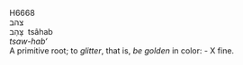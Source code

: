 <body>
  <p>H6668<br>  צהב  <br> צָּהַב  ‎  tsâhab  <br><i>tsaw-hab‘ </i><br>A primitive root; to <i>glitter</i>, that is, <i>be</i> <i>golden</i> in color: -  X fine.<br></p>
 </body>